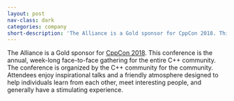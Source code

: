 ```yaml
---
layout: post
nav-class: dark
categories: company
short-description: 'The Alliance is a Gold sponsor for CppCon 2018. This conference is the annual, week-long face-to-face gathering for the entire C++ community. The conference is organized by the C++ community for the community. Attendees enjoy inspirational talks and a friendly atmosphere designed to help individuals learn from each other, meet interesting people, and generally have a stimulating experience.'
---
```

<p>
The Alliance is a Gold sponsor for
<a href="https://cppcon.org/history/2018/">CppCon 2018</a>. This
conference is the annual, week-long face-to-face gathering for the
entire C++ community. The conference is organized by the C++ community
for the community. Attendees enjoy inspirational talks and a friendly
atmosphere designed to help individuals learn from each other, meet
interesting people, and generally have a stimulating experience.
</p>
